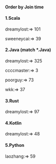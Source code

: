 #### Order by Join time
#### 1.Scala
dreamylost:=> 101

sweeneycai:=> 39

#### 2.Java (match *.Java)
dreamylost:=> 325

ccccmaster:=> 3

poorguy:=> 73

wkk:=> 37

#### 3.Rust
dreamylost:=> 97

#### 4.Kotlin
dreamylost:=> 48

#### 5.Python
laozhang:=> 59

